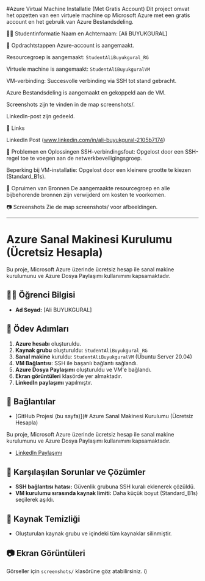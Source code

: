 #Azure Virtual Machine Installatie (Met Gratis Account)
Dit project omvat het opzetten van een virtuele machine op Microsoft Azure met een gratis account en het gebruik van Azure Bestandsdeling.

👨‍🎓 Studentinformatie
Naam en Achternaam: [Ali BUYUKGURAL]

📌 Opdrachtstappen
Azure-account is aangemaakt.

Resourcegroep is aangemaakt: `StudentAliBuyukgural_RG`

Virtuele machine is aangemaakt: `StudentAliBuyukguralVM`

VM-verbinding: Succesvolle verbinding via SSH tot stand gebracht.

Azure Bestandsdeling is aangemaakt en gekoppeld aan de VM.

Screenshots zijn te vinden in de map screenshots/.

LinkedIn-post zijn gedeeld.

🔗 Links

LinkedIn Post (www.linkedin.com/in/ali-buyukgural-2105b7174)

🧠 Problemen en Oplossingen
SSH-verbindingsfout: Opgelost door een SSH-regel toe te voegen aan de netwerkbeveiligingsgroep.

Beperking bij VM-installatie: Opgelost door een kleinere grootte te kiezen (Standard_B1s).

🧹 Opruimen van Bronnen
De aangemaakte resourcegroep en alle bijbehorende bronnen zijn verwijderd om kosten te voorkomen.

📷 Screenshots
Zie de map screenshots/ voor afbeeldingen.

-------------------------------------------------------------------------------------------------------------------------


# Azure Sanal Makinesi Kurulumu (Ücretsiz Hesapla)

Bu proje, Microsoft Azure üzerinde ücretsiz hesap ile sanal makine kurulumunu ve Azure Dosya Paylaşımı kullanımını kapsamaktadır.

## 👨‍🎓 Öğrenci Bilgisi

- **Ad Soyad:** [Ali BUYUKGURAL]


## 📌 Ödev Adımları

1. **Azure hesabı** oluşturuldu.
2. **Kaynak grubu** oluşturuldu: `StudentAliBuyukgural_RG`
3. **Sanal makine** kuruldu: `StudentAliBuyukguralVM` (Ubuntu Server 20.04)
4. **VM Bağlantısı**: SSH ile başarılı bağlantı sağlandı.
5. **Azure Dosya Paylaşımı** oluşturuldu ve VM'e bağlandı.
6. **Ekran görüntüleri** klasörde yer almaktadır.
7. **LinkedIn paylaşımı** yapılmıştır.

## 🔗 Bağlantılar

- [GitHub Projesi (bu sayfa)](# Azure Sanal Makinesi Kurulumu (Ücretsiz Hesapla)

Bu proje, Microsoft Azure üzerinde ücretsiz hesap ile sanal makine kurulumunu ve Azure Dosya Paylaşımı kullanımını kapsamaktadır.


- [LinkedIn Paylaşımı](www.linkedin.com/in/ali-buyukgural-2105b7174) 

## 🧠 Karşılaşılan Sorunlar ve Çözümler

- **SSH bağlantısı hatası:** Güvenlik grubuna SSH kuralı eklenerek çözüldü.
- **VM kurulumu sırasında kaynak limiti:** Daha küçük boyut (Standard_B1s) seçilerek aşıldı.

## 🧹 Kaynak Temizliği

- Oluşturulan kaynak grubu ve içindeki tüm kaynaklar silinmiştir.

## 📷 Ekran Görüntüleri

Görseller için `screenshots/` klasörüne göz atabilirsiniz.
i)


